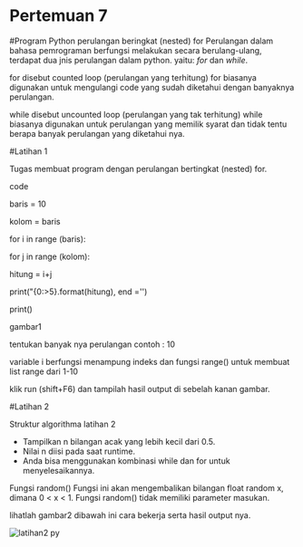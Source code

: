 # Pertemuan 7
#Program Python perulangan beringkat (nested)
 for
Perulangan dalam bahasa pemrograman berfungsi melakukan secara berulang-ulang, terdapat dua jnis perulangan dalam python. yaitu: *for* dan *while*.

for disebut counted loop (perulangan yang terhitung)
for biasanya digunakan untuk mengulangi code yang sudah diketahui dengan banyaknya perulangan.

while disebut uncounted loop (perulangan yang tak terhitung)
while biasanya digunakan untuk perulangan yang memilik syarat dan tidak tentu berapa banyak perulangan yang diketahui nya.


#Latihan 1

Tugas membuat program dengan perulangan bertingkat (nested) for.

code

baris = 10

kolom = baris

for i in range (baris):

for j in range (kolom):

hitung = i+j

print("{0:>5}.format(hitung), end ='')

print()

gambar1

tentukan banyak nya perulangan contoh : 10

variable i berfungsi menampung indeks dan fungsi range() untuk membuat list range dari 1-10

klik run (shift+F6) dan tampilah hasil output di sebelah kanan gambar.


#Latihan 2

Struktur algorithma latihan 2

- Tampilkan n bilangan acak yang lebih kecil dari 0.5.
- Nilai n diisi pada saat runtime.
- Anda bisa menggunakan kombinasi while dan for untuk menyelesaikannya.

Fungsi random()
Fungsi ini akan mengembalikan bilangan float random x, dimana 0 < x < 1. Fungsi random() tidak memiliki parameter masukan.

lihatlah gambar2 dibawah ini
cara bekerja serta hasil output nya.

![latihan2 py](https://user-images.githubusercontent.com/72727632/98471081-83c3ad80-221c-11eb-8524-0a5144efa6da.png)
